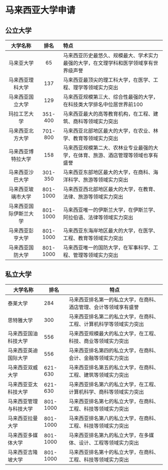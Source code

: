 # 马来西亚大学申请

## 公立大学

| 大学名称 | 排名 | 特点 |
|:---:|:---:|:---|
| 马来亚大学 | 65 | 马来西亚历史最悠久、规模最大、学术实力最强的大学，在文理学科和医学领域享有世界级声誉 |
| 马来西亚理科大学 | 137 | 马来西亚最顶尖的理工科大学，在医学、工程、理学等领域实力突出 |
| 马来西亚国立大学 | 129 | 马来西亚规模第三大、综合性最强的大学，在科技类大学排名中位居世界前100 |
| 玛拉工艺大学 | 351-400 | 马来西亚最大的高等教育机构，在工程、建筑、商科等领域实力突出 |
| 马来西亚北方大学 | 701-800 | 马来西亚北部地区最大的大学，在农业、林学、教育等领域实力突出 |
| 马来西亚博特拉大学 | 158 | 马来西亚规模第二大、农林业专业最强的大学，在体育、旅游、酒店管理等领域也享有盛誉 |
| 马来西亚沙巴大学 | 301-350 | 马来西亚东部地区最大的大学，在商科、海洋科学、旅游等领域实力突出 |
| 马来西亚玻璃市大学 | 801-1000 | 马来西亚西北部地区最大的大学，在教育、法律、旅游等领域实力突出 |
| 马来西亚国际伊斯兰大学 | 801-1000 | 马来西亚唯一的伊斯兰大学，在伊斯兰学、阿拉伯语、法律等领域实力突出 |
| 马来西亚彭亨大学 | 801-1000 | 马来西亚东海岸地区最大的大学，在医学、工程、教育等领域实力突出 |
| 马来西亚国防大学 | 801-1000 | 马来西亚唯一的国防大学，在军事科学、工程、管理等领域实力突出 |

## 私立大学

| 大学名称 | 排名 | 特点 |
|---|---|---|
| 泰莱大学 | 284 | 马来西亚排名第一的私立大学，在商科、酒店管理、会计等领域享有盛誉 |
| 思特雅大学 | 300 | 马来西亚排名第二的私立大学，在商科、工程、计算机科学等领域实力突出 |
| 马来西亚国油科技大学 | 556 | 马来西亚规模最大的私立大学，在工程、科技、商业等领域实力突出 |
| 马来西亚英迪国际大学 | 556 | 马来西亚排名第四的私立大学，在商科、会计、金融等领域实力突出 |
| 马来西亚双威大学 | 621-630 | 马来西亚排名第五的私立大学，在商科、工程、建筑等领域实力突出 |
| 马来西亚亚太科技大学 | 621-630 | 马来西亚排名第六的私立大学，在工程、计算机科学、商科等领域实力突出 |
| 马来西亚管理与科技大学 | 801-1000 | 马来西亚排名第七的私立大学，在商科、工程、科技等领域实力突出 |
| 马来西亚拉曼大学 | 801-1000 | 马来西亚排名第八的私立大学，在商科、工程、科技等领域实力突出 |
| 马来西亚多媒体大学 | 801-1000 | 马来西亚排名第九的私立大学，在多媒体、设计、工程等领域实力突出 |
| 马来西亚吉隆坡大学 | 801-1000 | 马来西亚排名第十的私立大学，在商科、工程、科技等领域实力突出 |
